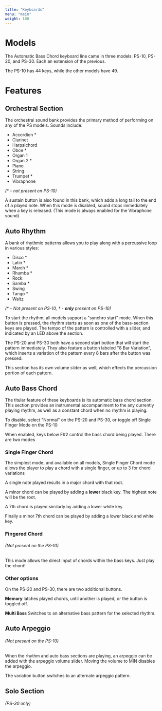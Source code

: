 ```yaml
---
title: "Keyboards"
menu: "main"
weight: 100
---
```

# Models

The Automatic Bass Chord keyboard line came in three models: PS-10, PS-20, and PS-30. Each an extension of the previous.

The PS-10 has 44 keys, while the other models have 49. 

# Features

## Orchestral Section
The orchestral sound bank provides the primary method of performing on any of the PS models.
Sounds include:
 - Accordion \*
 - Clarinet
 - Harpsichord
 - Oboe \*
 - Organ 1
 - Organ 2 \*
 - Piano
 - String
 - Trumpet \*
 - Vibraphone  
 
_(\* - not present on PS-10)_

A sustain button is also found in this bank, which adds a long tail to the end of a played note.
When this mode is disabled, sound stops immediately when a key is released. (This mode is always enabled for
the Vibraphone sound)

## Auto Rhythm
A bank of rhythmic patterns allows you to play along with a percussive loop in various styles:
 - Disco *
 - Latin †
 - March *
 - Rhumba *
 - Rock
 - Samba *
 - Swing
 - Tango *
 - Waltz
 
_(\* - Not present on PS-10,  † - **only** present on PS-10)_

To start the rhythm, all models support a "synchro start" mode. When this button is pressed, the rhythm starts as soon 
as one of the bass-section keys are played. The tempo of the pattern is controlled with a slider, and indicated by an
LED above the section.

The PS-20 and PS-30 both have a second start button that will start the pattern immediately. They also feature a button
labeled "8 Bar Variation", which inserts a variation of the pattern every 8 bars after the button was pressed. 

This section has its own volume slider as well, which effects the percussion portion of each pattern.

## Auto Bass Chord
The titular feature of these keyboards is its automatic bass chord section. This section provides an instrumental
accompaniment to the any currently playing rhythm, as well as a constant chord when no rhythm is playing.

To disable, select "Normal" on the PS-20 and PS-30, or toggle off Single Finger Mode on the PS-10


When enabled, keys below F#2 control the bass chord being played. There are two modes

### Single Finger Chord
The simplest mode, and available on all models, Single Finger Chord mode allows the player to play a chord with a single
finger, or up to 3 for chord variations

A single note played results in a major chord with that root.

A minor chord can be played by adding a **lower** black key. The highest note will be the root.

A 7th chord is played similarly by adding a lower white key.

Finally a minor 7th chord can be played by adding a lower black and white key.

### Fingered Chord
###### (Not present on the PS-10)

This mode allows the direct input of chords within the bass keys. Just play the chord!

### Other options
On the PS-20 and PS-30, there are two additional buttons.

**Memory** latches played chords, until another is played, or the button is toggled off.

**Multi Bass** Switches to an alternative bass pattern for the selected rhythm.

## Auto Arpeggio
###### (Not present on the PS-10)
When the rhythm and auto bass sections are playing, an arpeggio can be added with the arpeggio volume slider. Moving
the volume to MIN disables the arpeggio.

The variation button switches to an alternate arpeggio pattern.

## Solo Section 
###### (PS-30 only)

